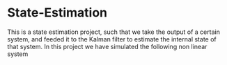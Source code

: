 # State-Estimation
This is a state estimation project, such that we take the output of a certain system, and feeded it to the Kalman filter to estimate the internal state of that system.
 In this project we have simulated the following non linear system
